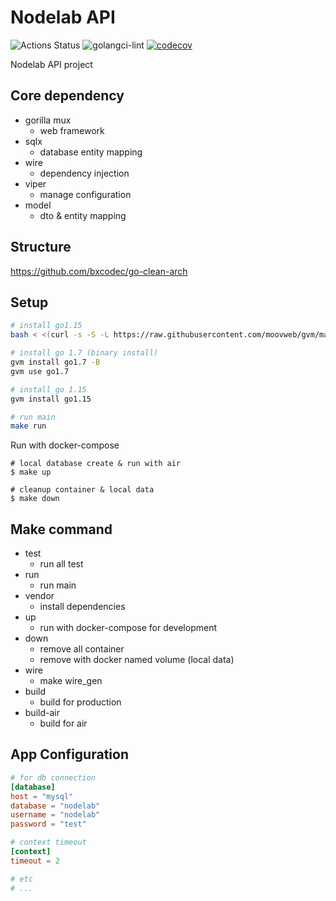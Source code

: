 # Nodelab API 
![Actions Status](https://github.com/no-de-lab/nodelab-server/workflows/CICD/badge.svg?branch=dev)
![golangci-lint](https://github.com/no-de-lab/nodelab-server/workflows/golangci-lint/badge.svg?branch=dev)
[![codecov](https://codecov.io/gh/no-de-lab/nodelab-server/branch/dev/graph/badge.svg?token=BAEElqEtoc)](https://codecov.io/gh/no-de-lab/nodelab-server)

Nodelab API project

## Core dependency
- gorilla mux
  - web framework
- sqlx
  - database entity mapping
- wire 
  - dependency injection
- viper
  - manage configuration 
- model
  - dto & entity mapping

## Structure
https://github.com/bxcodec/go-clean-arch


## Setup
```bash
# install go1.15
bash < <(curl -s -S -L https://raw.githubusercontent.com/moovweb/gvm/master/binscripts/gvm-installer)

# install go 1.7 (binary install)
gvm install go1.7 -B
gvm use go1.7

# install go 1.15
gvm install go1.15

# run main
make run
```

Run with docker-compose 
```
# local database create & run with air
$ make up

# cleanup container & local data
$ make down
```


## Make command
- test
  - run all test
- run
  - run main
- vendor
  - install dependencies
- up
  - run with docker-compose for development
- down
  - remove all container
  - remove with docker named volume (local data)
- wire
  - make wire_gen
- build
  - build for production
- build-air
  - build for air


## App Configuration
```toml
# for db connection
[database]
host = "mysql"
database = "nodelab"
username = "nodelab"
password = "test"

# context timeout
[context]
timeout = 2

# etc 
# ...
```
